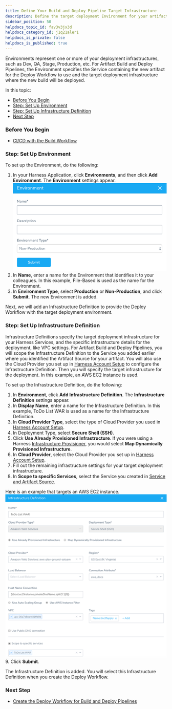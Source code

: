 ```yaml
---
title: Define Your Build and Deploy Pipeline Target Infrastructure
description: Define the target deployment Environment for your artifacts.
sidebar_position: 50
helpdocs_topic_id: fav3v3jx3d
helpdocs_category_id: j1q21aler1
helpdocs_is_private: false
helpdocs_is_published: true
---
```


Environments represent one or more of your deployment infrastructures, such as Dev, QA, Stage, Production, etc. For Artifact Build and Deploy Pipelines, the Environment specifies the Service containing the new artifact for the Deploy Workflow to use and the target deployment infrastructure where the new build will be deployed.

In this topic:

* [Before You Begin](4-environment.md#before-you-begin)
* [Step: Set Up Environment](4-environment.md#step-set-up-environment)
* [Step: Set Up Infrastructure Definition](4-environment.md#step-set-up-infrastructure-definition)
* [Next Step](4-environment.md#next-step)

### Before You Begin

* [CI/CD with the Build Workflow](../concepts-cd/deployment-types/ci-cd-with-the-build-workflow.md)

### Step: Set Up Environment

To set up the Environment, do the following:

1. In your Harness Application, click **Environments**, and then click **Add Environment**. The **Environment** settings appear.![](./static/4-environment-08.png)
2. In **Name**, enter a name for the Environment that identifies it to your colleagues. In this example, File-Based is used as the name for the Environment.
3. In **Environment Type**, select **Production** or **Non-Production**, and click **Submit**. The new Environment is added.

Next, we will add an Infrastructure Definition to provide the Deploy Workflow with the target deployment environment.

### Step: Set Up Infrastructure Definition

Infrastructure Definitions specify the target deployment infrastructure for your Harness Services, and the specific infrastructure details for the deployment, like VPC settings. For Artifact Build and Deploy Pipelines, you will scope the ​Infrastructure Definition to the Service you added earlier where you identified the Artifact Source for your artifact. You will also use the Cloud Provider you set up in [Harness Account Setup](1-harness-accountsetup.md) to configure the ​Infrastructure Definition. Then you will specify the target infrastructure for the deployment. In this example, an AWS EC2 instance is used.

To set up the ​Infrastructure Definition, do the following:

1. In **Environment**, click **Add ​Infrastructure Definition**. The **​Infrastructure Definition** settings appear.
2. In **Display Name**, enter a name for the Infrastructure Definition. In this example, ToDo List WAR is used as a name for the Infrastructure Definition.
3. In **Cloud Provider Type**, select the type of Cloud Provider you used in [Harness Account Setup](1-harness-accountsetup.md).
4. In Deployment Type, select **Secure Shell (SSH)**.
5. Click **Use Already Provisioned Infrastructure**. If you were using a Harness [Infrastructure Provisioner](https://docs.harness.io/article/o22jx8amxb-add-an-infra-provisioner), you would select **Map Dynamically Provisioned Infrastructure**.
6. In **Cloud Provider**, select the Cloud Provider you set up in [Harness Account Setup](1-harness-accountsetup.md).
7. Fill out the remaining infrastructure settings for your target deployment infrastructure.
8. In **Scope to specific Services**, select the Service you created in [Service and Artifact Source](2-service-and-artifact-source.md).  
  
Here is an example that targets an AWS EC2 instance.![](./static/4-environment-09.png)
9. Click **Submit**.  
  
The Infrastructure Definition is added. You will select this Infrastructure Definition when you create the Deploy Workflow.

### Next Step

* [Create the Deploy Workflow for Build and Deploy Pipelines](5-deploy-workflow.md)

